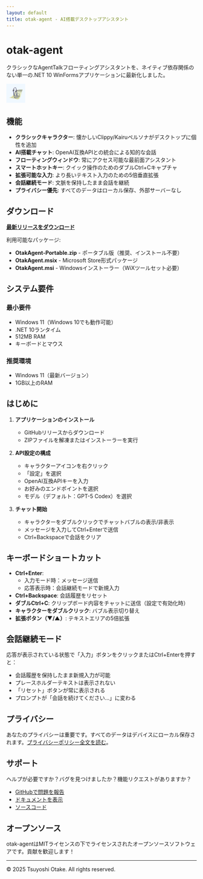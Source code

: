 ```yaml
---
layout: default
title: otak-agent - AI搭載デスクトップアシスタント
---
```


# otak-agent

クラシックなAgentTalkフローティングアシスタントを、ネイティブ依存関係のない単一の.NET 10 WinFormsアプリケーションに最新化しました。

![otak-agent Logo](https://raw.githubusercontent.com/tsuyoshi-otake/otak-agent/main/OtakAgent.Package/Images/StoreLogo.png)

## 機能

- **クラシックキャラクター**: 懐かしいClippy/Kairuペルソナがデスクトップに個性を追加
- **AI搭載チャット**: OpenAI互換APIとの統合による知的な会話
- **フローティングウィンドウ**: 常にアクセス可能な最前面アシスタント
- **スマートホットキー**: クイック操作のためのダブルCtrl+Cキャプチャ
- **拡張可能な入力**: より長いテキスト入力のための5倍垂直拡張
- **会話継続モード**: 文脈を保持したまま会話を継続
- **プライバシー優先**: すべてのデータはローカル保存、外部サーバーなし

## ダウンロード

[**最新リリースをダウンロード**](https://github.com/tsuyoshi-otake/otak-agent/releases/latest)

利用可能なパッケージ:
- **OtakAgent-Portable.zip** - ポータブル版（推奨、インストール不要）
- **OtakAgent.msix** - Microsoft Store形式パッケージ
- **OtakAgent.msi** - Windowsインストーラー（WiXツールセット必要）

## システム要件

### 最小要件
- Windows 11（Windows 10でも動作可能）
- .NET 10ランタイム
- 512MB RAM
- キーボードとマウス

### 推奨環境
- Windows 11（最新バージョン）
- 1GB以上のRAM

## はじめに

1. **アプリケーションのインストール**
   - GitHubリリースからダウンロード
   - ZIPファイルを解凍またはインストーラーを実行

2. **API設定の構成**
   - キャラクターアイコンを右クリック
   - 「設定」を選択
   - OpenAI互換APIキーを入力
   - お好みのエンドポイントを選択
   - モデル（デフォルト：GPT-5 Codex）を選択

3. **チャット開始**
   - キャラクターをダブルクリックでチャットバブルの表示/非表示
   - メッセージを入力してCtrl+Enterで送信
   - Ctrl+Backspaceで会話をクリア

## キーボードショートカット

- **Ctrl+Enter**:
  - 入力モード時：メッセージ送信
  - 応答表示時：会話継続モードで新規入力
- **Ctrl+Backspace**: 会話履歴をリセット
- **ダブルCtrl+C**: クリップボード内容をチャットに送信（設定で有効化時）
- **キャラクターをダブルクリック**: バブル表示切り替え
- **拡張ボタン（▼/▲）**: テキストエリアの5倍拡張

## 会話継続モード

応答が表示されている状態で「入力」ボタンをクリックまたはCtrl+Enterを押すと：
- 会話履歴を保持したまま新規入力が可能
- プレースホルダーテキストは表示されない
- 「リセット」ボタンが常に表示される
- プロンプトが「会話を続けてください...」に変わる

## プライバシー

あなたのプライバシーは重要です。すべてのデータはデバイスにローカル保存されます。[プライバシーポリシー全文を読む](privacy.html)。

## サポート

ヘルプが必要ですか？バグを見つけましたか？機能リクエストがありますか？

- [GitHubで問題を報告](https://github.com/tsuyoshi-otake/otak-agent/issues)
- [ドキュメントを表示](https://github.com/tsuyoshi-otake/otak-agent/wiki)
- [ソースコード](https://github.com/tsuyoshi-otake/otak-agent)

## オープンソース

otak-agentはMITライセンスの下でライセンスされたオープンソースソフトウェアです。貢献を歓迎します！

---

© 2025 Tsuyoshi Otake. All rights reserved.